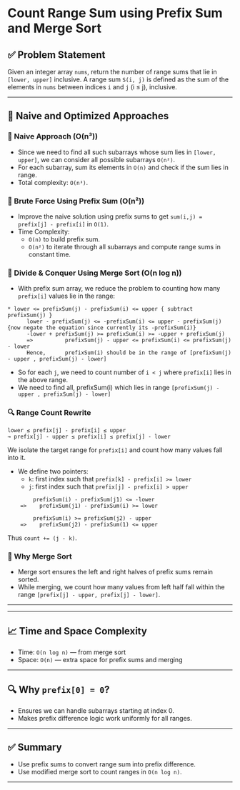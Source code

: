 
# Count Range Sum using Prefix Sum and Merge Sort

## ✅ Problem Statement

Given an integer array `nums`, return the number of range sums that lie in `[lower, upper]` inclusive.
A range sum `S(i, j)` is defined as the sum of the elements in `nums` between indices `i` and `j` (i ≤ j), inclusive.

---


## 🔁 Naive and Optimized Approaches

### 🔹 Naive Approach (O(n³))

- Since we need to find all such subarrays whose sum lies in `[lower, upper]`, we can consider all possible subarrays `O(n²)`.
- For each subarray, sum its elements in `O(n)` and check if the sum lies in range.
- Total complexity: `O(n³)`.

### 🔹 Brute Force Using Prefix Sum (O(n²))

- Improve the naive solution using prefix sums to get `sum(i,j) = prefix[j] - prefix[i]` in `O(1)`.
- Time Complexity:
    - `O(n)` to build prefix sum.
    - `O(n²)` to iterate through all subarrays and compute range sums in constant time.

### 🔹 Divide & Conquer Using Merge Sort (O(n log n))

- With prefix sum array, we reduce the problem to counting how many `prefix[i]` values lie in the range:

```
* lower <= prefixSum(j) - prefixSum(i) <= upper { subtract prefixSum(j) }
      lower - prefixSum(j) <= -prefixSum(i) <= upper - prefixSum(j) {now negate the equation since currently its -prefixSum(i)}
      -lower + prefixSum(j) >= prefixSum(i) >= -upper + prefixSum(j)
      =>          prefixSum(j) - upper <= prefixSum(i) <= prefixSum(j) - lower
      Hence,      prefixSum(i) should be in the range of [prefixSum(j) - upper , prefixSum(j) - lower]
```

- So for each `j`, we need to count number of `i < j` where `prefix[i]` lies in the above range.
- We need to find all, prefixSum(i) which lies in range `[prefixSum(j) - upper , prefixSum(j) - lower]`

### 🔍 Range Count Rewrite

```
lower ≤ prefix[j] - prefix[i] ≤ upper
→ prefix[j] - upper ≤ prefix[i] ≤ prefix[j] - lower
```

We isolate the target range for `prefix[i]` and count how many values fall into it.

- We define two pointers:
    - `k`: first index such that `prefix[k] - prefix[i] >= lower`
    - `j`: first index such that `prefix[j] - prefix[i] > upper`
```
        prefixSum(i) - prefixSum(j1) <= -lower
    =>    prefixSum(j1) - prefixSum(i) >= lower
     
        prefixSum(i) >= prefixSum(j2) - upper  
    =>    prefixSum(j2) - prefixSum(1) <= upper
```

Thus `count += (j - k)`.

### 🧠 Why Merge Sort

- Merge sort ensures the left and right halves of prefix sums remain sorted.
- While merging, we count how many values from left half fall within the range `[prefix[j] - upper, prefix[j] - lower]`.



---


---

## 📈 Time and Space Complexity

- Time: `O(n log n)` — from merge sort
- Space: `O(n)` — extra space for prefix sums and merging

---

## 🔍 Why `prefix[0] = 0`?

- Ensures we can handle subarrays starting at index 0.
- Makes prefix difference logic work uniformly for all ranges.

---

## ✅ Summary

- Use prefix sums to convert range sum into prefix difference.
- Use modified merge sort to count ranges in `O(n log n)`.

---
